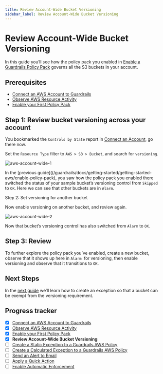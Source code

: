 ```yaml
---
title: Review Account-Wide Bucket Versioning
sidebar_label: Review Account-Wide Bucket Versioning
---
```



# Review Account-Wide Bucket Versioning

In this guide you’ll see how the policy pack you enabled in [Enable a Guardrails Policy Pack](/guardrails/docs/getting-started/getting-started-aws/review-across-account) governs all the S3 buckets in your account.

## Prerequisites

- [Connect an AWS Account to Guardrails](/guardrails/docs/getting-started/getting-started-aws/connect-an-account/)
- [Observe AWS Resource Activity](/guardrails/docs/getting-started/getting-started-aws/observe-aws-activity/)
- [Enable your First Policy Pack](/guardrails/docs/getting-started/getting-started-aws/enable-policy-pack/)


## Step 1: Review bucket versioning across your account

You bookmarked the `Controls by State` report in [Connect an Account](/guardrails/docs/getting-started/getting-started-aws/observe-aws-activity), go there now.

Set the `Resource Type` filter to `AWS > S3 > Bucket`, and search for `versioning`.  
<p><img alt="aws-account-wide-1" src="/images/docs/guardrails/getting-started/getting-started-aws/review-account-wide/aws-account-wide-1.png"/></p>  
  
In the [previous guide]((/guardrails/docs/getting-started/getting-started-aws/enable-policy-pack), you saw how the policy pack you enabled there switched the status of your sample bucket’s versioning control from `Skipped` to `OK`. Here we can see that other buckets are in `Alarm`.   
  
Step 2: Set versioning for another bucket

Now enable versioning on another bucket, and review again.  
<p><img alt="aws-account-wide-2" src="/images/docs/guardrails/getting-started/getting-started-aws/review-account-wide/aws-account-wide-2.png"/></p>  
  
Now that bucket’s versioning control has also switched from `Alarm` to `OK`.

## Step 3: Review

To further explore the policy pack you’ve enabled, create a new bucket, observe that it shows up here in `Alarm`  for versioning, then enable versioning and observe that it transitions to `OK`.

## Next Steps

In the [next guide](/guardrails/docs/getting-started/create-static-exception) we’ll learn how to create an exception so that a bucket can be exempt from the versioning requirement.  
  



## Progress tracker

- [x] [Connect an AWS Account to Guardrails](path)
- [x] [Observe AWS Resource Activity](path)
- [x] [Enable your First Policy Pack](path)
- [x] **Review Account-Wide Bucket Versioning**
- [ ] [Create a Static Exception to a Guardrails AWS Policy](path)
- [ ] [Create a Calculated Exception to a Guardrails AWS Policy](path)
- [ ] [Send an Alert to Email](path)
- [ ] [Apply a Quick Action](path)
- [ ] [Enable Automatic Enforcement](path)
